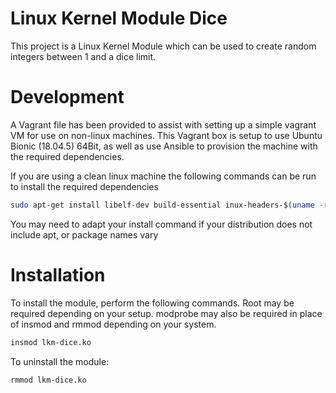 # Linux Kernel Module Dice
This project is a Linux Kernel Module which can be used to create random integers between 1 and a dice limit.

# Development
A Vagrant file has been provided to assist with setting up a simple vagrant VM for use on non-linux machines.
This Vagrant box is setup to use Ubuntu Bionic (18.04.5) 64Bit, as well as use Ansible to provision the machine with the required dependencies.

If you are using a clean linux machine the following commands can be run to install the required dependencies

```bash
sudo apt-get install libelf-dev build-essential inux-headers-$(uname -r)
```

You may need to adapt your install command if your distribution does not include apt, or package names vary

# Installation
To install the module, perform the following commands. Root may be required depending on your setup. modprobe may also be required in place of insmod and rmmod depending on your system.

```bash
insmod lkm-dice.ko
```

To uninstall the module:

```bash
rmmod lkm-dice.ko
```